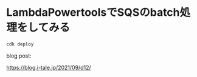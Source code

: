 
# LambdaPowertoolsでSQSのbatch処理をしてみる


```.sh
cdk deploy
```

blog post:

https://blog.i-tale.jp/2021/09/d12/
